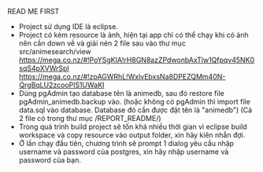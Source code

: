 ﻿READ ME FIRST

- Project sử dụng IDE là eclipse.
- Project có kèm resource là ảnh, hiện tại app chỉ có thể chạy khi có ảnh nên cần down về và giải nén 2 file sau vào thư mục src/animesearch/view
	https://mega.co.nz/#!PoYSgKIA!rH8GN8azZPdwonbAxTlw1Qfpqv45NK0sqS4pXVWrSpI
	https://mega.co.nz/#!zpAGWRhL!WxlvEbxsNa8DPEZQMm40N-QrgBqLU2zcooPlS1UWaKI
- Dùng pgAdmin tạo database tên là animedb, sau đó restore file pgAdmin_animedb.backup vào.
(hoặc không có pgAdmin thì import file data.sql vào database. Database đó cần được đặt tên là "animedb")
	(Cả 2 file có trong thư mục /REPORT_README/)
- Trong quá trình build project sẽ tốn khá nhiều thời gian vì eclipse build workspace và copy resource vào output folder, xin
hãy kiên nhẫn đợi.
- Ở lần chạy đầu tiên, chương trình sẽ prompt 1 dialog yêu cầu nhập username và password của postgres, xin hãy nhập username và
password của bạn.

